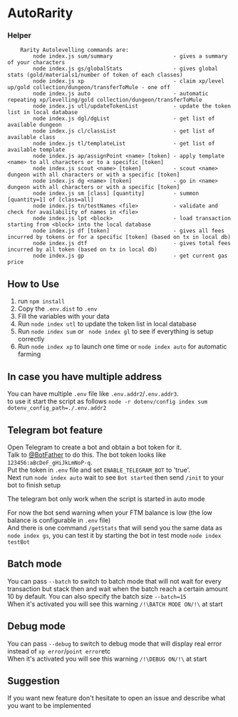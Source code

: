 # AutoRarity

### Helper
```
    Rarity Autolevelling commands are:
        node index.js sum/summary                   - gives a summary of your characters
        node index.js gs/globalStats                - gives global stats (gold/materials1/number of token of each classes)
        node index.js xp                            - claim xp/level up/gold collection/dungeon/transferToMule - one off
        node index.js auto                          - automatic repeating xp/levelling/gold collection/dungeon/transferToMule
        node index.js utl/updateTokenList           - update the token list in local database
        node index.js dgl/dgList                    - get list of available dungeon
        node index.js cl/classList                  - get list of available class
        node index.js tl/templateList               - get list of available template
        node index.js ap/assignPoint <name> [token] - apply template <name> to all characters or to a specific [token]
        node index.js scout <name> [token]          - scout <name> dungeon with all characters or with a specific [token]
        node index.js dg <name> [token]             - go in <name> dungeon with all characters or with a specific [token]
        node index.js sm [class] [quantity]         - summon [quantity=1] of [class=all]
        node index.js tn/testNames <file>           - validate and check for availability of names in <file>  
        node index.js lpt <block>                   - load transaction starting from <block> into the local database  
        node index.js df [token]                    - gives all fees incurred by tokens or for a specific [token] (based on tx in local db)
        node index.js dtf                           - gives total fees incurred by all token (based on tx in local db)
        node index.js gp                            - get current gas price
```
## How to Use

1. run `npm install`
2. Copy the `.env.dist` to `.env`
3. Fill the variables with your data
4. Run `node index utl` to update the token list in local database
5. Run `node index sum` or ` node index gl` to see if everything is setup correctly
6. Run `node index xp` to launch one time or `node index auto` for automatic farming

## In case you have multiple address
You can have multiple `.env` file like `.env.addr2`/`.env.addr3`.  
to use it start the script as follows `node -r dotenv/config index sum dotenv_config_path=./.env.addr2`

## Telegram bot feature
Open Telegram to create a bot and obtain a bot token for it.  
Talk to [@BotFather](https://telegram.me/BotFather) to do this. The bot token looks like `123456:aBcDeF_gHiJkLmNoP-q`.  
Put the token in `.env` file and set `ENABLE_TELEGRAM_BOT` to 'true'.  
Next run `node index auto` wait to see `Bot started` then send `/init` to your bot to finish setup

The telegram bot only work when the script is started in auto mode

For now the bot send warning when your FTM balance is low (the low balance is configurable in `.env` file)  
And there is one command `/getStats` that will send you the same data as `node index gs`, you can test it by starting the bot in test mode `node index testBot`

## Batch mode
You can pass `--batch` to switch to batch mode that will not wait for every transaction but stack then and wait when the batch reach a certain amount 10 by default. You can also specify the batch size `--batch=15`  
When it's activated you will see this warning `/!\BATCH MODE ON/!\` at start


## Debug mode
You can pass `--debug` to switch to debug mode that will display real error instead of `xp error`/`point error`etc  
When it's activated you will see this warning `/!\DEBUG ON/!\` at start

## Suggestion
If you want new feature don't hesitate to open an issue and describe what you want to be implemented
